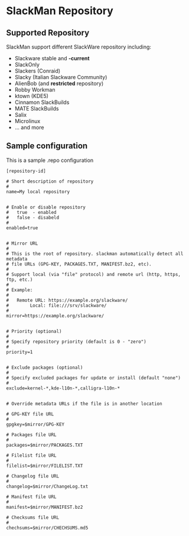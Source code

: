 # SlackMan Repository

## Supported Repository

SlackMan support different SlackWare repository including:

 - Slackware stable and **-current**
 - SlackOnly
 - Slackers (Conraid)
 - Slacky (Italian Slackware Community)
 - AlienBob (and **restricted** repository)
 - Robby Workman
 - ktown (KDE5)
 - Cinnamon SlackBuilds
 - MATE SlackBuilds
 - Salix
 - Microlinux
 - ... and more


## Sample configuration

This is a sample .repo configuration

    [repository-id]

    # Short description of repository
    #
    name=My local repository


    # Enable or disable repository
    #   true  - enabled
    #   false - disabeld
    #
    enabled=true


    # Mirror URL
    #
    # This is the root of repository. slackman automatically detect all metadata
    # file URLs (GPG-KEY, PACKAGES.TXT, MANIFEST.bz2, etc).
    #
    # Support local (via "file" protocol) and remote url (http, https, ftp, etc.)
    #
    # Example:
    #
    #   Remote URL: https://example.org/slackware/
    #        Local: file:///srv/slackware/
    #
    mirror=https://example.org/slackware/


    # Priority (optional)
    #
    # Specify repository priority (default is 0 - "zero")
    #
    priority=1


    # Exclude packages (optional)
    #
    # Specify excluded packages for update or install (default "none")
    #
    exclude=kernel-*,kde-l10n-*,calligra-l10n-*


    # Override metadata URLs if the file is in another location

    # GPG-KEY file URL
    #
    gpgkey=$mirror/GPG-KEY

    # Packages file URL
    #
    packages=$mirror/PACKAGES.TXT

    # Filelist file URL
    #
    filelist=$mirror/FILELIST.TXT

    # Changelog file URL
    #
    changelog=$mirror/ChangeLog.txt

    # Manifest file URL
    #
    manifest=$mirror/MANIFEST.bz2

    # Checksums file URL
    #
    chechsums=$mirror/CHECHSUMS.md5
